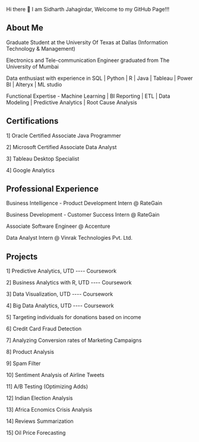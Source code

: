 Hi there 👋
I am Sidharth Jahagirdar, Welcome to my GitHub Page!!!

About Me
--------

Graduate Student at the University Of Texas at Dallas (Information Technology & Management)


Electronics and Tele-communication Engineer graduated from The University of Mumbai


Data enthusiast with experience in SQL | Python | R | Java | Tableau | Power BI | Alteryx | ML studio


Functional Expertise - Machine Learning | BI Reporting | ETL | Data Modeling | Predictive Analytics | Root Cause Analysis

Certifications
--------------

1] Oracle Certified Associate Java Programmer


2] Microsoft Certified Associate Data Analyst


3] Tableau Desktop Specialist


4] Google Analytics


Professional Experience
------------------------
Business Intelligence - Product Development Intern @ RateGain 


Business Development - Customer Success Intern @ RateGain


Associate Software Engineer @ Accenture


Data Analyst Intern @ Vinrak Technologies Pvt. Ltd.



Projects
--------
1]  Predictive Analytics, UTD  ---- Coursework 


2]  Business Analytics with R, UTD ---- Coursework


3]  Data Visualization, UTD ---- Coursework


4]  Big Data Analytics, UTD ---- Coursework


5]  Targeting individuals for donations based on income


6]  Credit Card Fraud Detection


7]  Analyzing Conversion rates of Marketing Campaigns


8]  Product Analysis


9]  Spam Filter


10] Sentiment Analysis of Airline Tweets


11] A/B Testing (Optimizing Adds)


12] Indian Election Analysis


13] Africa Ecnomics Crisis Analysis


14] Reviews Summarization


15] Oil Price Forecasting
